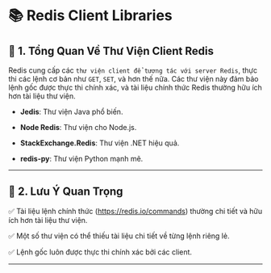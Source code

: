 # 📚 Redis Client Libraries

## 📝 1. Tổng Quan Về Thư Viện Client Redis

Redis cung cấp các `thư viện client để tương tác với server Redis`, thực thi các lệnh cơ bản như `GET`, `SET`, và hơn thế nữa. Các thư viện này đảm bảo lệnh gốc được thực thi chính xác, và tài liệu chính thức Redis thường hữu ích hơn tài liệu thư viện.

- **Jedis**: Thư viện Java phổ biến.

- **Node Redis**: Thư viện cho Node.js.

- **StackExchange.Redis**: Thư viện .NET hiệu quả.

- **redis-py**: Thư viện Python mạnh mẽ.

---

## 📌 2. Lưu Ý Quan Trọng

✅ Tài liệu lệnh chính thức (https://redis.io/commands) thường chi tiết và hữu ích hơn tài liệu thư viện.

✅ Một số thư viện có thể thiếu tài liệu chi tiết về từng lệnh riêng lẻ.

✅ Lệnh gốc luôn được thực thi chính xác bởi các client.

---